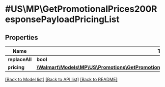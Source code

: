 # #US\MP\GetPromotionalPrices200ResponsePayloadPricingList

## Properties

Name | Type | Description | Notes
------------ | ------------- | ------------- | -------------
**replaceAll** | **bool** |  | [optional]
**pricing** | [**\Walmart\Models\MP\US\Promotions\GetPromotionalPrices200ResponsePayloadPricingListPricingInner[]**](GetPromotionalPrices200ResponsePayloadPricingListPricingInner.md) |  |


[[Back to Model list]](../) [[Back to API list]](../../Api/US/MP) [[Back to README]](../../README.md)
